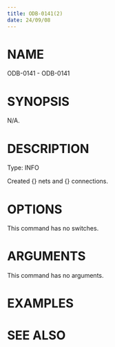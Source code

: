 ```yaml
---
title: ODB-0141(2)
date: 24/09/08
---
```


# NAME

ODB-0141 - ODB-0141

# SYNOPSIS

N/A.

# DESCRIPTION

Type: INFO

Created {} nets and {} connections.

# OPTIONS

This command has no switches.

# ARGUMENTS

This command has no arguments.

# EXAMPLES

# SEE ALSO
